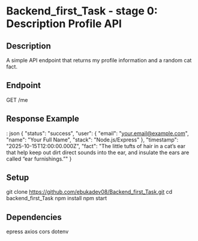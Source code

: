 # Backend_first_Task - stage 0: Description Profile API

## Description
A simple API endpoint that returns my profile information and a random cat fact.

## Endpoint
GET /me

## Response Example
: json
{
  "status": "success",
  "user": {
    "email": "your.email@example.com",
    "name": "Your Full Name",
    "stack": "Node.js/Express"
  },
  "timestamp": "2025-10-15T12:00:00.000Z",
  "fact": "The little tufts of hair in a cat’s ear that help keep out dirt direct sounds into the ear, and insulate the ears are called “ear furnishings.”"
}


## Setup

git clone https://github.com/ebukadev08/Backend_first_Task.git
cd backend_first_Task
npm install
npm start


## Dependencies
epress
axios
cors
dotenv

